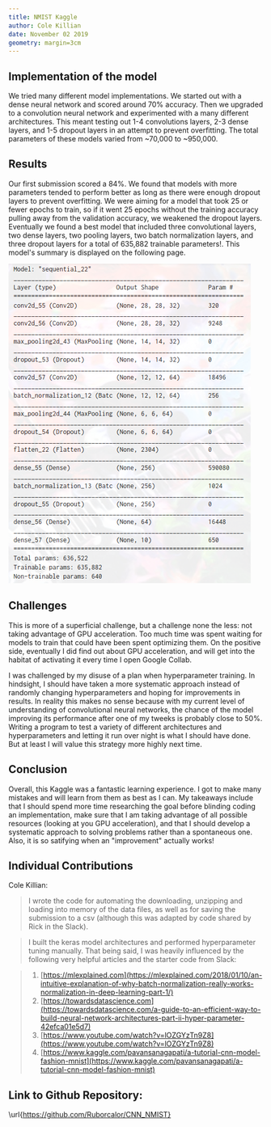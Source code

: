 ```yaml
---
title: NMIST Kaggle
author: Cole Killian
date: November 02 2019
geometry: margin=3cm
---
```



## Implementation of the model

We tried many different model implementations. We started out with a dense neural network and scored around 70% accuracy. Then we upgraded to a convolution neural network and experimented with a many different architectures. This meant testing out 1-4 convolutions layers, 2-3 dense layers, and 1-5 dropout layers in an attempt to prevent overfitting. The total parameters of these models varied from ~70,000 to ~950,000.

## Results 

Our first submission scored a 84%. We found that models with more parameters tended to perform better as long as there were enough dropout layers to prevent overfitting. We were aiming for a model that took 25 or fewer epochs to train, so if it went 25 epochs without the training accuracy pulling away from the validation accuracy, we weakened the dropout layers. Eventually we found a best model that included three convolutional layers, two dense layers, two pooling layers, two batch normalization layers, and three dropout layers for a total of 635,882 trainable parameters!. This model's summary is displayed on the following page.

![Model Summary](./modelsummary.png)

## Challenges

This is more of a superficial challenge, but a challenge none the less: not taking advantage of GPU acceleration. Too much time was spent waiting for models to train that could have been spent optimizing them. On the positive side, eventually I did find out about GPU acceleration, and will get into the habitat of activating it every time I open Google Collab.

I was challenged by my disuse of a plan when hyperparameter training. In hindsight, I should have taken a more systematic approach instead of randomly changing hyperparameters and hoping for improvements in results. In reality this makes no sense because with my current level of understanding of convolutional neural networks, the chance of the model improving its performance after one of my tweeks is probably close to 50%. Writing a program to test a variety of different architectures and hyperparameters and letting it run over night is what I should have done. But at least I will value this strategy more highly next time.

## Conclusion

Overall, this Kaggle was a fantastic learning experience. I got to make many mistakes and will learn from them as best as I can.
My takeaways include that I should spend more time researching the goal before blinding coding an implementation, make sure that I am taking advantage of all possible resources (looking at you GPU acceleration), and that I should develop a systematic approach to solving problems rather than a spontaneous one. Also, it is so satifying when an "improvement" actually works!

## Individual Contributions

Cole Killian:

> I wrote the code for automating the downloading, unzipping and loading into memory of the data files, as well as for saving the submission to a csv (although this was adapted by code shared by Rick in the Slack).
 
> I built the keras model architectures and performed hyperparameter tuning manually. That being said, I was heavily influenced by the following very helpful articles and the starter code from Slack:
 
> 1. [https://mlexplained.com](https://mlexplained.com/2018/01/10/an-intuitive-explanation-of-why-batch-normalization-really-works-normalization-in-deep-learning-part-1/)
> 2. [https://towardsdatascience.com](https://towardsdatascience.com/a-guide-to-an-efficient-way-to-build-neural-network-architectures-part-ii-hyper-parameter-42efca01e5d7)
> 3. [https://www.youtube.com/watch?v=lOZGYzTn9Z8](https://www.youtube.com/watch?v=lOZGYzTn9Z8)
> 4. [https://www.kaggle.com/pavansanagapati/a-tutorial-cnn-model-fashion-mnist](https://www.kaggle.com/pavansanagapati/a-tutorial-cnn-model-fashion-mnist)

## Link to Github Repository:

\url{https://github.com/Ruborcalor/CNN_NMIST}
